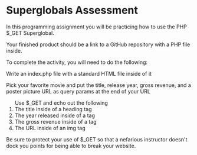 # Superglobals Assessment

In this programming assignment you will be practicing how to use the PHP $_GET Superglobal.

Your finished product should be a link to a GitHub repository with a PHP file inside.

To complete the activity, you will need to do the following:

Write an index.php file with a standard HTML file inside of it

Pick your favorite movie and put the title, release year, gross revenue, and a poster picture URL as query params at the end of your URL

<ol> Use $_GET and echo out the following
  <li>The title inside of a heading tag</li>
  <li>The year released inside of a tag</li>
  <li>The gross revenue inside of a tag</li>
  <li>The URL inside of an img tag</li>
  </ol>

Be sure to protect your use of $_GET so that a nefarious instructor doesn't dock you points for being able to break your website.
